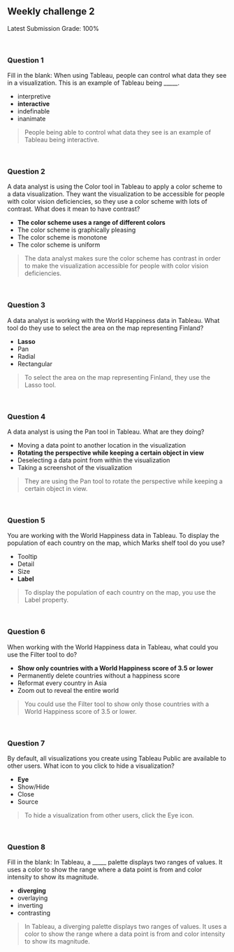 ## Weekly challenge 2

Latest Submission Grade: 100%

&nbsp;

### Question 1

Fill in the blank: When using Tableau, people can control what data they see in a visualization. This is an example of Tableau being _____.

* interpretive
* **interactive**
* indefinable
* inanimate

> People being able to control what data they see is an example of Tableau being interactive. 

&nbsp;

### Question 2

A data analyst is using the Color tool in Tableau to apply a color scheme to a data visualization. They want the visualization to be accessible for people with color vision deficiencies, so they use a color scheme with lots of contrast. What does it mean to have contrast?

* **The color scheme uses a range of different colors**
* The color scheme is graphically pleasing 
* The color scheme is monotone
* The color scheme is uniform

> The data analyst makes sure the color scheme has contrast in order to make the visualization accessible for people with color vision deficiencies.

&nbsp;

### Question 3

A data analyst is working with the World Happiness data in Tableau. What tool do they use to select the area on the map representing Finland?

* **Lasso**
* Pan
* Radial
* Rectangular

> To select the area on the map representing Finland, they use the Lasso tool.

&nbsp;

### Question 4

A data analyst is using the Pan tool in Tableau. What are they doing?

* Moving a data point to another location in the visualization 
* **Rotating the perspective while keeping a certain object in view**
* Deselecting a data point from within the visualization
* Taking a screenshot of the visualization

> They are using the Pan tool to rotate the perspective while keeping a certain object in view.

&nbsp;

### Question 5

You are working with the World Happiness data in Tableau. To display the population of each country on the map, which Marks shelf tool do you use? 

* Tooltip
* Detail
* Size
* **Label**

> To display the population of each country on the map, you use the Label property.

&nbsp;

### Question 6

When working with the World Happiness data in Tableau, what could you use the Filter tool to do? 

* **Show only countries with a World Happiness score of 3.5 or lower**
* Permanently delete countries without a happiness score
* Reformat every country in Asia
* Zoom out to reveal the entire world

> You could use the Filter tool to show only those countries with a World Happiness score of 3.5 or lower.

&nbsp;

### Question 7

By default, all visualizations you create using Tableau Public are available to other users. What icon to you click to hide a visualization? 

* **Eye**
* Show/Hide
* Close
* Source

> To hide a visualization from other users, click the Eye icon.

&nbsp;

### Question 8

Fill in the blank: In Tableau, a _____ palette displays two ranges of values. It uses a color to show the range where a data point is from and color intensity to show its magnitude. 

* **diverging** 
* overlaying
* inverting
* contrasting

> In Tableau, a diverging palette displays two ranges of values. It uses a color to show the range where a data point is from and color intensity to show its magnitude. 
